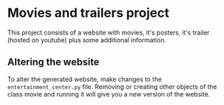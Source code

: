 # Movies and trailers project

This project consists of a website with movies, it's posters, it's trailer (hosted on youtube)
plus some additional information.

## Altering the website

To alter the generated website, make changes to the `entertainment_center.py` file. Removing or creating other objects of the class movie and running it will give you a new version of the website.

